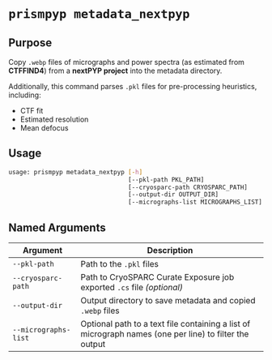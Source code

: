 # `prismpyp metadata_nextpyp`

## Purpose
Copy `.webp` files of micrographs and power spectra (as estimated from **CTFFIND4**) from a **nextPYP project** into the metadata directory.

Additionally, this command parses `.pkl` files for pre-processing heuristics, including:

- CTF fit  
- Estimated resolution  
- Mean defocus  

## Usage
```bash
usage: prismpyp metadata_nextpyp [-h] 
                                 [--pkl-path PKL_PATH] 
                                 [--cryosparc-path CRYOSPARC_PATH] 
                                 [--output-dir OUTPUT_DIR]
                                 [--micrographs-list MICROGRAPHS_LIST]
```

## Named Arguments

| Argument | Description |
|-----------|--------------|
| `--pkl-path` | Path to the `.pkl` files |
| `--cryosparc-path` | Path to CryoSPARC Curate Exposure job exported `.cs` file *(optional)* |
| `--output-dir` | Output directory to save metadata and copied `.webp` files |
| `--micrographs-list` | Optional path to a text file containing a list of micrograph names (one per line) to filter the output |
